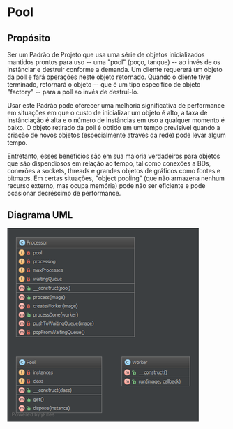 Pool
====

## Propósito

Ser um Padrão de Projeto que usa uma série de objetos 
inicializados mantidos prontos para uso -- uma "pool" (poço, tanque) -- ao invés 
de os instânciar e destruir conforme a demanda. Um cliente requererá um objeto da 
poll e fará operações neste objeto retornado. Quando o cliente tiver terminado, 
retornará o objeto -- que é um tipo específico de objeto "factory" -- para a poll 
ao invés de destruí-lo.

Usar este Padrão pode oferecer uma melhoria significativa de performance em 
situações em que o custo de inicializar um objeto é alto, a taxa de instânciação 
é alta e o número de instâncias em uso a qualquer momento é baixo. O objeto 
retirado da poll é obtido em um tempo previsível quando a criação de novos 
objetos (especialmente através da rede) pode levar algum tempo.

Entretanto, esses benefícios são em sua maioria verdadeiros para objetos que são 
dispendiosos em relação ao tempo, tal como conexões a BDs, conexões a sockets, 
threads e grandes objetos de gráficos como fontes e bitmaps. Em certas situações, 
"object pooling" (que não armazena nenhum recurso externo, mas ocupa memória) 
pode não ser eficiente e pode ocasionar decréscimo de performance.

## Diagrama UML

![Alt Pool UML Diagram](uml/diagrama.png)
